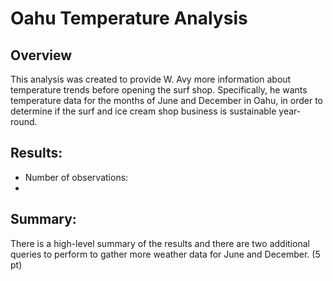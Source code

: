 # Oahu Temperature Analysis
## Overview 

This analysis was created to provide W. Avy more information about temperature trends before opening the surf shop. Specifically, he wants temperature data for the months of June and December in Oahu, in order to determine if the surf and ice cream shop business is sustainable year-round.

## Results:

- Number of observations:
- 

## Summary:

There is a high-level summary of the results and there are two additional queries to perform to gather more weather data for June and December. (5 pt)

